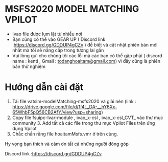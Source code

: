 # MSFS2020 MODEL MATCHING VPILOT

 - Ivao file được lụm lặt từ nhiều nơi
 - Bạn cũng có thể vào GEAR UP ( Discord link :https://discord.gg/GDDUP4gCZv ) để biết và cật nhật phiên bản mới nhất mà tôi sẽ nâng cấp trong tương lai gần
 - Vui lòng gửi cho chúng tôi các lỗi mà các bạn có thể gặp phải ( discord name : kenti , Gmail : todanghoaitam@gmail.com) vì đây cũng là phiên bản thử nghiệm

# Hướng dẫn cài đặt
1. Tải file vatsim-modelMatching-msfs2020  và giải nén
  (link : https://drive.google.com/file/d/1f4L_DA-__hY6Xx-65WhbF5pQ56CB2AfY/view?usp=sharing)
2. Copy file fsuipc-lvar-module , ivao_x-csl , ivao_x-csl_CVT_ vào thư mục community
3. Add tất cả các file trong thư mục Vpilot Files trên ứng dụng Vpilot
4. Chắc chắn rằng file hoaitamMsfs.vmr ở trên cùng.

Hy vọng bạn thích và cảm ơn tất cả những người đóng góp 

Discord link :https://discord.gg/GDDUP4gCZv